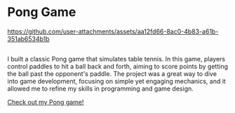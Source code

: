 # Pong Game

https://github.com/user-attachments/assets/aa12fd66-8ac0-4b83-a61b-351ab6534b1b
##
I built a classic Pong game that simulates table tennis. In this game, players control paddles to hit a ball back and forth, aiming to score points by getting the ball past the opponent's paddle. The project was a great way to dive into game development, focusing on simple yet engaging mechanics, and it allowed me to refine my skills in programming and game design.

[Check out my Pong game!](https://minto-pong-game.netlify.app/)

